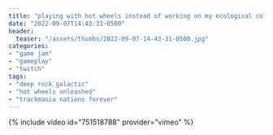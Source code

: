 ```yaml
---
title: "playing with hot wheels instead of working on my ecological collapse game jam &#124; writing is an impossible task &#124; day 6"
date: "2022-09-07T14:43:31-0500"
header:
  teaser: "/assets/thumbs/2022-09-07-14-43-31-0500.jpg"
categories:
- "game jam"
- "gameplay"
- "twitch"
tags:
- "deep rock galactic"
- "hot wheels unleashed"
- "trackmania nations forever"
---
```

{% include video id="751518788" provider="vimeo" %}
